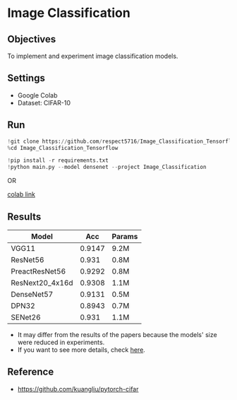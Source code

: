 # Image Classification



## Objectives
To implement and experiment image classification models.



## Settings
* Google Colab
* Dataset: CIFAR-10



## Run

```python
!git clone https://github.com/respect5716/Image_Classification_Tensorflow.git
%cd Image_Classification_Tensorflow

!pip install -r requirements.txt
!python main.py --model densenet --project Image_Classification
```

OR

[colab link](https://colab.research.google.com/github/respect5716/Image_Classification/blob/main/run_colab.ipynb)



## Results
| Model           | Acc    | Params |
| --------------- | ------ | ------ |
| VGG11           | 0.9147 | 9.2M   |
| ResNet56        | 0.931  | 0.8M   |
| PreactResNet56  | 0.9292 | 0.8M   |
| ResNext20_4x16d | 0.9308 | 1.1M   |
| DenseNet57      | 0.9131 | 0.5M   |
| DPN32           | 0.8943 | 0.7M   |
| SENet26         | 0.931  | 1.1M   |

* It may differ from the results of the papers because the models' size were reduced in experiments.
* If you want to see more details, check [here](https://wandb.ai/respect5716/image_classification_tensorflow).



## Reference

* https://github.com/kuangliu/pytorch-cifar
